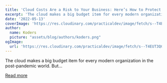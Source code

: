 ```yaml
---
title: 'Cloud Costs Are a Risk to Your Business: Here’s How to Protect Yourself'
excerpt: 'The cloud makes a big budget item for every modern organization in the post-pandemic world. But...'
date: '2022-05-13'
coverImage: 'https://res.cloudinary.com/practicaldev/image/fetch/s--T4EUT3QC--/c_imagga_scale,f_auto,fl_progressive,h_420,q_auto,w_1000/https://dev-to-uploads.s3.amazonaws.com/uploads/articles/pac3630decxhlh5kx698.jpg'
author:
  name: Koders
  picture: "assets/blog/authors/koders.png"
ogImage:
  url: 'https://res.cloudinary.com/practicaldev/image/fetch/s--T4EUT3QC--/c_imagga_scale,f_auto,fl_progressive,h_420,q_auto,w_1000/https://dev-to-uploads.s3.amazonaws.com/uploads/articles/pac3630decxhlh5kx698.jpg'
---
```


The cloud makes a big budget item for every modern organization in the post-pandemic world. But...

[Read more](https://dev.to/castai/cloud-costs-are-a-risk-to-your-business-heres-how-to-protect-yourself-4bcm)
